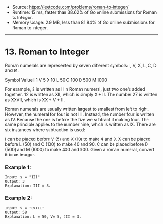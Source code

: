 - Source: https://leetcode.com/problems/roman-to-integer/
- Runtime: 15 ms, faster than 38.62% of Go online submissions for Roman to Integer.
- Memory Usage: 2.9 MB, less than 81.84% of Go online submissions for Roman to Integer.
---
# 13. Roman to Integer

Roman numerals are represented by seven different symbols: I, V, X, L, C, D and M.

Symbol       Value
I             1
V             5
X             10
L             50
C             100
D             500
M             1000

For example, 2 is written as II in Roman numeral, just two one's added together. 12 is written as XII, which is simply X + II. The number 27 is written as XXVII, which is XX + V + II.

Roman numerals are usually written largest to smallest from left to right. However, the numeral for four is not IIII. Instead, the number four is written as IV. Because the one is before the five we subtract it making four. The same principle applies to the number nine, which is written as IX. There are six instances where subtraction is used:

I can be placed before V (5) and X (10) to make 4 and 9.
X can be placed before L (50) and C (100) to make 40 and 90.
C can be placed before D (500) and M (1000) to make 400 and 900.
Given a roman numeral, convert it to an integer.

### Example 1:

```
Input: s = "III"
Output: 3
Explanation: III = 3.
```


### Example 2:

```
Input: s = "LVIII"
Output: 58
Explanation: L = 50, V= 5, III = 3.
```